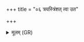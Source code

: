 +++
title = "०६ त्रयस्त्रिंशत् त्वा उत"

+++
<details><summary>मूलम् (GR)</summary>

त्रयस्त्रिंशत् त्वा उत घ्नन्तु देवा  
आध्यश् चित्तम् उप ते भरन्ताम् ।  
भरद्वाजस्य मतयस् त ईशतां  
छिन्नेव नौर् बन्धनात् प्र प्लवस्व ॥
</details>